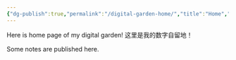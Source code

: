 ```yaml
---
{"dg-publish":true,"permalink":"/digital-garden-home/","title":"Home","tags":["gardenEntry"],"updated":"2025-10-16T18:18:11.487+08:00"}
---
```



Here is home page of my digital garden!
这里是我的数字自留地！

Some notes are published here.